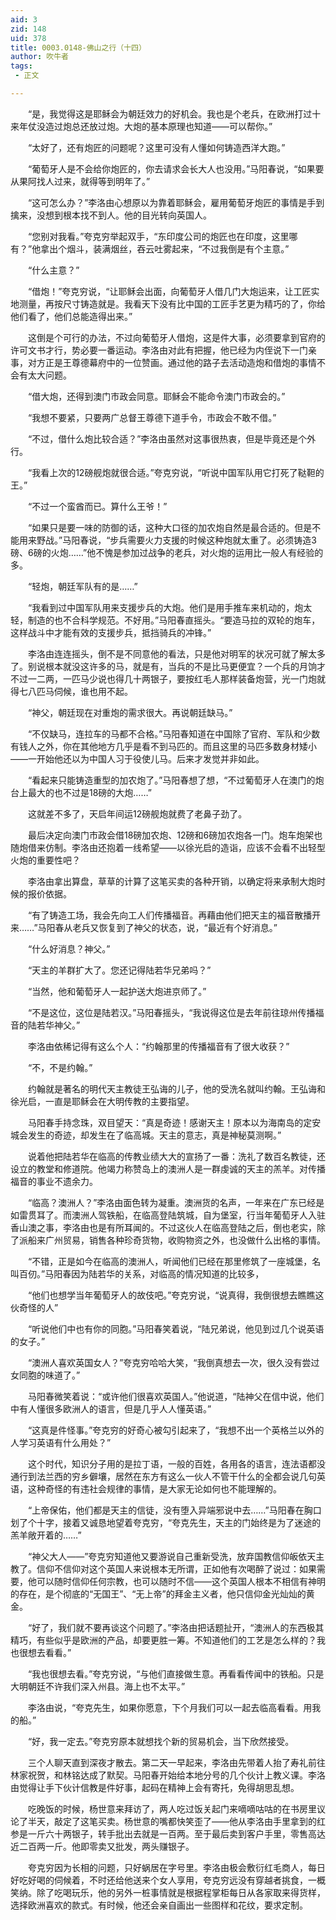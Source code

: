 ```yaml
---
aid: 3
zid: 148
uid: 378
title: 0003.0148-佛山之行（十四）
author: 吹牛者
tags: 
 - 正文

---
```




　　“是，我觉得这是耶稣会为朝廷效力的好机会。我也是个老兵，在欧洲打过十来年仗没造过炮总还放过炮。大炮的基本原理也知道——可以帮你。”

　　“太好了，还有炮匠的问题呢？这里可没有人懂如何铸造西洋大跑。”

　　“葡萄牙人是不会给你炮匠的，你去请求会长大人也没用。”马阳春说，“如果要从果阿找人过来，就得等到明年了。”

　　“这可怎么办？”李洛由心想原以为靠着耶稣会，雇用葡萄牙炮匠的事情是手到擒来，没想到根本找不到人。他的目光转向英国人。

　　“您别对我看。”夸克穷举起双手，“东印度公司的炮匠也在印度，这里哪有？”他拿出个烟斗，装满烟丝，吞云吐雾起来，“不过我倒是有个主意。”

　　“什么主意？”

　　“借炮！”夸克穷说，“让耶稣会出面，向葡萄牙人借几门大炮运来，让工匠实地测量，再按尺寸铸造就是。我看天下没有比中国的工匠手艺更为精巧的了，你给他们看了，他们总能造得出来。”

　　这倒是个可行的办法，不过向葡萄牙人借炮，这是件大事，必须要拿到官府的许可文书才行，势必要一番运动。李洛由对此有把握，他已经为内侄说下一门亲事，对方正是王尊德幕府中的一位赞画。通过他的路子去活动造炮和借炮的事情不会有太大问题。

　　“借大炮，还得到澳门市政会同意。耶稣会不能命令澳门市政会的。”

　　“我想不要紧，只要两广总督王尊德下道手令，市政会不敢不借。”

　　“不过，借什么炮比较合适？”李洛由虽然对这事很热衷，但是毕竟还是个外行。

　　“我看上次的12磅舰炮就很合适。”夸克穷说，“听说中国军队用它打死了鞑靼的王。”

　　“不过一个蛮酋而已。算什么王爷！”

　　“如果只是要一味的防御的话，这种大口径的加农炮自然是最合适的。但是不能用来野战。”马阳春说，“步兵需要火力支援的时候这种炮就太重了。必须铸造3磅、6磅的火炮……”他不愧是参加过战争的老兵，对火炮的运用比一般人有经验的多。

　　“轻炮，朝廷军队有的是……”

　　“我看到过中国军队用来支援步兵的大炮。他们是用手推车来机动的，炮太轻，制造的也不合科学规范。不好用。”马阳春直摇头。“要造马拉的双轮的炮车，这样战斗中才能有效的支援步兵，抵挡骑兵的冲锋。”

　　李洛由连连摇头，倒不是不同意他的看法，只是他对明军的状况可就了解太多了。别说根本就没这许多的马，就是有，当兵的不是比马更便宜？一个兵的月饷才不过一二两，一匹马少说也得几十两银子，要按红毛人那样装备炮营，光一门炮就得七八匹马伺候，谁也用不起。

　　“神父，朝廷现在对重炮的需求很大。再说朝廷缺马。”

　　“不仅缺马，连拉车的马都不合格。”马阳春知道在中国除了官府、军队和少数有钱人之外，你在其他地方几乎是看不到马匹的。而且这里的马匹多数身材矮小——一开始他还以为中国人习于役使儿马。后来才发觉并非如此。

　　“看起来只能铸造重型的加农炮了。”马阳春想了想，“不过葡萄牙人在澳门的炮台上最大的也不过是18磅的大炮……”

　　这就差不多了，天启年间运12磅舰炮就费了老鼻子劲了。

　　最后决定向澳门市政会借18磅加农炮、12磅和6磅加农炮各一门。炮车炮架也随炮借来仿制。李洛由还抱着一线希望——以徐光启的造诣，应该不会看不出轻型火炮的重要性吧？

　　李洛由拿出算盘，草草的计算了这笔买卖的各种开销，以确定将来承制大炮时候的报价依据。

　　“有了铸造工场，我会先向工人们传播福音。再藉由他们把天主的福音散播开来……”马阳春从老兵又恢复到了神父的状态，说，“最近有个好消息。”

　　“什么好消息？神父。”

　　“天主的羊群扩大了。您还记得陆若华兄弟吗？”

　　“当然，他和葡萄牙人一起护送大炮进京师了。”

　　“不是这位，这位是陆若汉。”马阳春摇头，“我说得这位是去年前往琼州传播福音的陆若华神父。”

　　李洛由依稀记得有这么个人：“约翰那里的传播福音有了很大收获？”

　　“不，不是约翰。”

　　约翰就是著名的明代天主教徒王弘诲的儿子，他的受洗名就叫约翰。王弘诲和徐光启，一直是耶稣会在大明传教的主要指望。

　　马阳春手持念珠，双目望天：“真是奇迹！感谢天主！原本以为海南岛的定安城会发生的奇迹，却发生在了临高城。天主的意志，真是神秘莫测啊。”

　　说着他把陆若华在临高的传教业绩大大的宣扬了一番：洗礼了数百名教徒，还设立的教堂和修道院。他竭力称赞岛上的澳洲人是一群虔诚的天主的羔羊。对传播福音的事业不遗余力。

　　“临高？澳洲人？”李洛由面色转为凝重。澳洲货的名声，一年来在广东已经是如雷贯耳了。而澳洲人驾铁船，在临高登陆筑城，自为堡室，行当年葡萄牙人入驻香山澳之事，李洛由也是有所耳闻的。不过这伙人在临高登陆之后，倒也老实，除了派船来广州贸易，销售各种珍奇货物，收购物资之外，也没做什么出格的事情。

　　“不错，正是如今在临高的澳洲人，听闻他们已经在那里修筑了一座城堡，名叫百仞。”马阳春因为陆若华的关系，对临高的情况知道的比较多，

　　“他们也想学当年葡萄牙人的故伎吧。”夸克穷说，“说真得，我倒很想去瞧瞧这伙奇怪的人”

　　“听说他们中也有你的同胞。”马阳春笑着说，“陆兄弟说，他见到过几个说英语的女子。”

　　“澳洲人喜欢英国女人？”夸克穷哈哈大笑，“我倒真想去一次，很久没有尝过女同胞的味道了。”

　　马阳春微笑着说：“或许他们很喜欢英国人。”他说道，“陆神父在信中说，他们中有人懂很多欧洲人的语言，但是几乎人人懂英语。”

　　“这真是件怪事。”夸克穷的好奇心被勾引起来了，“我想不出一个英格兰以外的人学习英语有什么用处？”

　　这个时代，知识分子用的是拉丁语，一般的百姓，各用各的语言，连法语都没通行到法兰西的穷乡僻壤，居然在东方有这么一伙人不管干什么的全都会说几句英语，这种奇怪的有违社会规律的事情，是大家无论如何也不能理解的。

　　“上帝保佑，他们都是天主的信徒，没有堕入异端邪说中去……”马阳春在胸口划了个十字，接着又诚恳地望着夸克穷，“夸克先生，天主的门始终是为了迷途的羔羊敞开着的……”

　　“神父大人——”夸克穷知道他又要游说自己重新受洗，放弃国教信仰皈依天主教了。信仰不信仰对这个英国人来说根本无所谓，正如他有次喝醉了说过：如果需要，他可以随时信仰任何宗教，也可以随时不信——这个英国人根本不相信有神明的存在，是个彻底的“无国王”、“无上帝”的拜金主义者，他只信仰金光灿灿的黄金。

　　“好了，我们就不要再谈这个问题了。”李洛由把话题扯开，“澳洲人的东西极其精巧，有些似乎是欧洲的产品，却要更胜一筹。不知道他们的工艺是怎么样的？我也很想去看看。”

　　“我也很想去看。”夸克穷说，“与他们直接做生意。再看看传闻中的铁船。只是大明朝廷不许我们深入州县。海上也不太平。”

　　李洛由说，“夸克先生，如果你愿意，下个月我们可以一起去临高看看。用我的船。”

　　“好，我一定去。”夸克穷原本就想找个新的贸易机会，当下欣然接受。

　　三个人聊天直到深夜才散去。第二天一早起来，李洛由先带着人抬了寿礼前往林家祝贺，和林铭达成了默契。马阳春开始给本地分号的几个伙计上教义课。李洛由觉得让手下伙计信教是件好事，起码在精神上会有寄托，免得胡思乱想。

　　吃晚饭的时候，杨世意来拜访了，两人吃过饭关起门来嘀嘀咕咕的在书房里议论了半天，敲定了这笔买卖。杨世意的嘴都快笑歪了——他从李洛由手里拿到的红参是一斤六十两银子，转手批出去就是一百两。至于最后卖到客户手里，零售高达近二百两一斤。他即零卖又批发，两头赚银子。

　　夸克穷因为长相的问题，只好蜗居在字号里。李洛由极会敷衍红毛商人，每日好吃好喝的伺候着，不时还给他送来个女人享用，夸克穷远没有穿越者挑食，一概笑纳。除了吃喝玩乐，他的另外一桩事情就是根据程掌柜每日从各家取来得货样，选择欧洲喜欢的款式。有时候，他还会亲自画出一些图样和花纹，要求定制。


